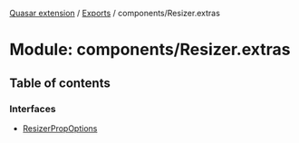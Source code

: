 [Quasar extension](../index.md) / [Exports](../modules.md) / components/Resizer.extras

# Module: components/Resizer.extras

## Table of contents

### Interfaces

- [ResizerPropOptions](../interfaces/components_Resizer_extras.ResizerPropOptions.md)
